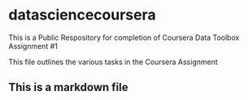 # datasciencecoursera
This is a Public Respository for completion of Coursera Data Toolbox Assignment #1

This file outlines the various tasks in the Coursera Assignment

## This is a markdown file
